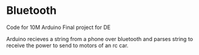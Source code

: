 # Bluetooth
Code for 10M Arduino Final project for DE

Arduino recieves a string from a phone over bluetooth and parses string to receive the power to send to motors of an rc car.
